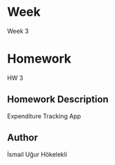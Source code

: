 # Week
Week 3

# Homework 
HW 3


## Homework Description

Expenditure Tracking App


## Author

İsmail Uğur Hökelekli
